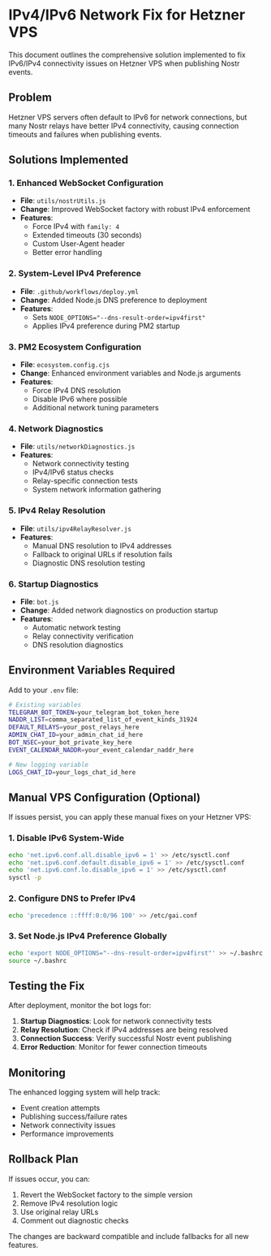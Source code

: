# IPv4/IPv6 Network Fix for Hetzner VPS

This document outlines the comprehensive solution implemented to fix IPv6/IPv4 connectivity issues on Hetzner VPS when publishing Nostr events.

## Problem

Hetzner VPS servers often default to IPv6 for network connections, but many Nostr relays have better IPv4 connectivity, causing connection timeouts and failures when publishing events.

## Solutions Implemented

### 1. Enhanced WebSocket Configuration

- **File**: `utils/nostrUtils.js`
- **Change**: Improved WebSocket factory with robust IPv4 enforcement
- **Features**:
  - Force IPv4 with `family: 4`
  - Extended timeouts (30 seconds)
  - Custom User-Agent header
  - Better error handling

### 2. System-Level IPv4 Preference

- **File**: `.github/workflows/deploy.yml`
- **Change**: Added Node.js DNS preference to deployment
- **Features**:
  - Sets `NODE_OPTIONS="--dns-result-order=ipv4first"`
  - Applies IPv4 preference during PM2 startup

### 3. PM2 Ecosystem Configuration

- **File**: `ecosystem.config.cjs`
- **Change**: Enhanced environment variables and Node.js arguments
- **Features**:
  - Force IPv4 DNS resolution
  - Disable IPv6 where possible
  - Additional network tuning parameters

### 4. Network Diagnostics

- **File**: `utils/networkDiagnostics.js`
- **Features**:
  - Network connectivity testing
  - IPv4/IPv6 status checks
  - Relay-specific connection tests
  - System network information gathering

### 5. IPv4 Relay Resolution

- **File**: `utils/ipv4RelayResolver.js`
- **Features**:
  - Manual DNS resolution to IPv4 addresses
  - Fallback to original URLs if resolution fails
  - Diagnostic DNS resolution testing

### 6. Startup Diagnostics

- **File**: `bot.js`
- **Change**: Added network diagnostics on production startup
- **Features**:
  - Automatic network testing
  - Relay connectivity verification
  - DNS resolution diagnostics

## Environment Variables Required

Add to your `.env` file:

```bash
# Existing variables
TELEGRAM_BOT_TOKEN=your_telegram_bot_token_here
NADDR_LIST=comma_separated_list_of_event_kinds_31924
DEFAULT_RELAYS=your_post_relays_here
ADMIN_CHAT_ID=your_admin_chat_id_here
BOT_NSEC=your_bot_private_key_here
EVENT_CALENDAR_NADDR=your_event_calendar_naddr_here

# New logging variable
LOGS_CHAT_ID=your_logs_chat_id_here
```

## Manual VPS Configuration (Optional)

If issues persist, you can apply these manual fixes on your Hetzner VPS:

### 1. Disable IPv6 System-Wide

```bash
echo 'net.ipv6.conf.all.disable_ipv6 = 1' >> /etc/sysctl.conf
echo 'net.ipv6.conf.default.disable_ipv6 = 1' >> /etc/sysctl.conf
echo 'net.ipv6.conf.lo.disable_ipv6 = 1' >> /etc/sysctl.conf
sysctl -p
```

### 2. Configure DNS to Prefer IPv4

```bash
echo 'precedence ::ffff:0:0/96 100' >> /etc/gai.conf
```

### 3. Set Node.js IPv4 Preference Globally

```bash
echo 'export NODE_OPTIONS="--dns-result-order=ipv4first"' >> ~/.bashrc
source ~/.bashrc
```

## Testing the Fix

After deployment, monitor the bot logs for:

1. **Startup Diagnostics**: Look for network connectivity tests
2. **Relay Resolution**: Check if IPv4 addresses are being resolved
3. **Connection Success**: Verify successful Nostr event publishing
4. **Error Reduction**: Monitor for fewer connection timeouts

## Monitoring

The enhanced logging system will help track:

- Event creation attempts
- Publishing success/failure rates
- Network connectivity issues
- Performance improvements

## Rollback Plan

If issues occur, you can:

1. Revert the WebSocket factory to the simple version
2. Remove IPv4 resolution logic
3. Use original relay URLs
4. Comment out diagnostic checks

The changes are backward compatible and include fallbacks for all new features.
